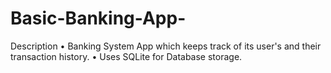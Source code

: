 # Basic-Banking-App-
Description
• Banking System App which keeps track of its user's and their transaction history.
• Uses SQLite for Database storage.

